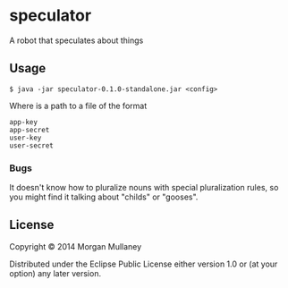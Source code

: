 # speculator

A robot that speculates about things

## Usage

    $ java -jar speculator-0.1.0-standalone.jar <config>

Where <config> is a path to a file of the format

    app-key
    app-secret
    user-key
    user-secret

### Bugs

It doesn't know how to pluralize nouns with special pluralization rules, so you might find it talking about "childs" or "gooses".

## License

Copyright © 2014 Morgan Mullaney

Distributed under the Eclipse Public License either version 1.0 or (at
your option) any later version.
